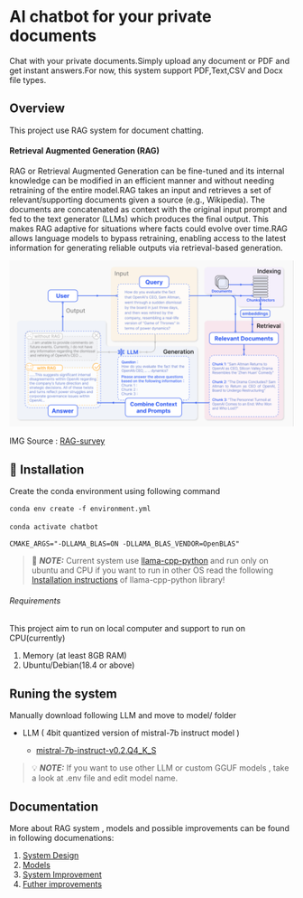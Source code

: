 # AI chatbot for your private documents

Chat with your private documents.Simply upload any document or PDF and get instant answers.For now,
this system support PDF,Text,CSV and Docx file types.


## Overview

This project use RAG system for document chatting.

#### Retrieval Augmented Generation (RAG)

RAG or Retrieval Augmented Generation can be fine-tuned and its internal knowledge can be modified in an efficient manner and without needing retraining of the entire model.RAG takes an input and retrieves a set of relevant/supporting documents given a source (e.g., Wikipedia). The documents are concatenated as context with the original input prompt and fed to the text generator (LLMs) which produces the final output. This makes RAG adaptive for situations where facts could evolve over time.RAG allows language models to bypass retraining, enabling access to the latest information for generating reliable outputs via retrieval-based generation.

![RAG_system](docs/assets/RAG_system.png)

IMG Source : [RAG-survey](https://arxiv.org/pdf/2312.10997.pdf)


## 🚀 Installation

Create the conda environment using following command
```
conda env create -f environment.yml

conda activate chatbot
```
```
CMAKE_ARGS="-DLLAMA_BLAS=ON -DLLAMA_BLAS_VENDOR=OpenBLAS"
```
>:memo: **_NOTE:_** Current system use [llama-cpp-python](https://github.com/abetlen/llama-cpp-python) and run only on ubuntu and CPU if you want to run in other OS read the following [Installation instructions](https://github.com/abetlen/llama-cpp-python#installation-configuration)
of llama-cpp-python library!

###### Requirements
This project aim to run on local computer and support to run on CPU(currently)

1. Memory (at least 8GB RAM)
2. Ubuntu/Debian(18.4 or above)


## Runing the system
Manually download following LLM and move to model/ folder
- LLM ( 4bit quantized version of mistral-7b instruct model )

    - [mistral-7b-instruct-v0.2.Q4_K_S](https://cdn-lfs-us-1.huggingface.co/repos/72/62/726219e98582d16c24a66629a4dec1b0761b91c918e15dea2625b4293c134a92/1213e19b3e103932fdfdc82e3b6dee765f57ad5756e0f673e7d36514a5b60d0a?response-content-disposition=attachment%3B+filename*%3DUTF-8%27%27mistral-7b-instruct-v0.2.Q4_K_S.gguf%3B+filename%3D%22mistral-7b-instruct-v0.2.Q4_K_S.gguf%22%3B&Expires=1711613863&Policy=eyJTdGF0ZW1lbnQiOlt7IkNvbmRpdGlvbiI6eyJEYXRlTGVzc1RoYW4iOnsiQVdTOkVwb2NoVGltZSI6MTcxMTYxMzg2M319LCJSZXNvdXJjZSI6Imh0dHBzOi8vY2RuLWxmcy11cy0xLmh1Z2dpbmdmYWNlLmNvL3JlcG9zLzcyLzYyLzcyNjIxOWU5ODU4MmQxNmMyNGE2NjYyOWE0ZGVjMWIwNzYxYjkxYzkxOGUxNWRlYTI2MjViNDI5M2MxMzRhOTIvMTIxM2UxOWIzZTEwMzkzMmZkZmRjODJlM2I2ZGVlNzY1ZjU3YWQ1NzU2ZTBmNjczZTdkMzY1MTRhNWI2MGQwYT9yZXNwb25zZS1jb250ZW50LWRpc3Bvc2l0aW9uPSoifV19&Signature=OoqJBnwVitE6chKaBwR4VSFleRfsdpHZOUnmw72LIVyLbzpHRlABtwnHMgqjkwBN4d1Uz9EfJmklPFrjVZp7kiKNyetDbNww2GfZrA6MQW4%7EwXJ6TIgIvqNjxSf1yq-9eSMnEOrrKh3ljwQufYzvAGMg2xEDU5mu-Y-T5vzeffCyO00LeUZ5Xeoo71upvhYAOPydC9k7HStriaLVcc6TMUBduBOd%7Ey83Q9Cd47E0LXSMHkNHD5GWn4bE6dt-L9ZFVaZUNN7XXlEq2Q4GFyAC9-tEIysRKwPLezDJZXBilVY4UWtn8Zjw2RK7nvEEPIT7-iNqgGbZBkjTH6Ep5layRQ__&Key-Pair-Id=KCD77M1F0VK2B)

>:bulb: **_NOTE:_** If you want to use other LLM or custom GGUF models , take a look at .env file and edit model name.



## Documentation
More about RAG system , models and possible improvements can be found in
following documenations:

   1. [System Design](docs/00_system_overview.md)
   2. [Models](docs/01_models.md)
   3. [System Improvement](docs/02_system_improvements.md)
   4. [Futher improvements](docs/03_futher_imporvements.md)
